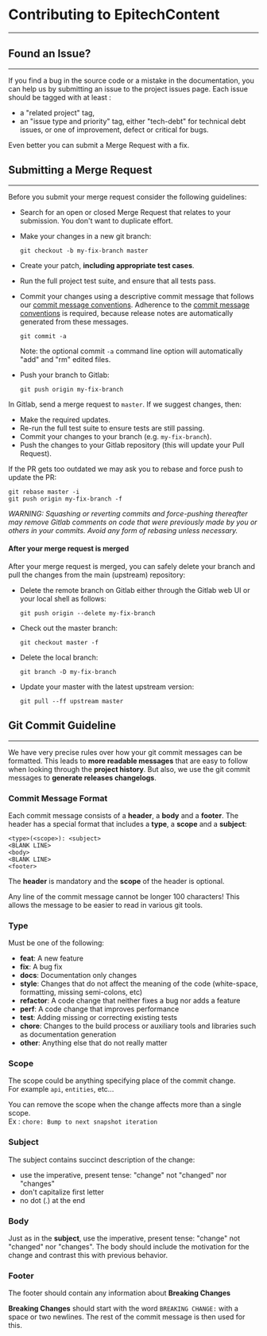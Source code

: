 # **Contributing to EpitechContent**
____
## **Found an Issue?**
____
If you find a bug in the source code or a mistake in the documentation, you can help us by
submitting an issue to the project issues page.
Each issue should be tagged with at least :

- a "related project" tag,
- an "issue type and priority" tag, either "tech-debt" for technical debt issues, or one of improvement, defect or critical for bugs.

Even better you can submit a Merge Request with a fix.

## **Submitting a Merge Request**
____
Before you submit your merge request consider the following guidelines:

* Search for an open or closed Merge Request
  that relates to your submission. You don't want to duplicate effort.
* Make your changes in a new git branch:

    ```shell
    git checkout -b my-fix-branch master
    ```

* Create your patch, **including appropriate test cases**.
* Run the full project test suite,
  and ensure that all tests pass.
* Commit your changes using a descriptive commit message that follows our
  [commit message conventions](#git-commit-guideline). Adherence to the [commit message conventions](#git-commit-guideline) is required,
  because release notes are automatically generated from these messages.

    ```shell
    git commit -a
    ```
  Note: the optional commit `-a` command line option will automatically "add" and "rm" edited files.

* Push your branch to Gitlab:

    ```shell
    git push origin my-fix-branch
    ```

In Gitlab, send a merge request to `master`.
If we suggest changes, then:

* Make the required updates.
* Re-run the full test suite to ensure tests are still passing.
* Commit your changes to your branch (e.g. `my-fix-branch`).
* Push the changes to your Gitlab repository (this will update your Pull Request).

If the PR gets too outdated we may ask you to rebase and force push to update the PR:

```shell
git rebase master -i
git push origin my-fix-branch -f
```

_WARNING: Squashing or reverting commits and force-pushing thereafter may remove Gitlab comments
on code that were previously made by you or others in your commits. Avoid any form of rebasing
unless necessary._

#### After your merge request is merged

After your merge request is merged, you can safely delete your branch and pull the changes
from the main (upstream) repository:

* Delete the remote branch on Gitlab either through the Gitlab web UI or your local shell as follows:

    ```shell
    git push origin --delete my-fix-branch
    ```

* Check out the master branch:

    ```shell
    git checkout master -f
    ```

* Delete the local branch:

    ```shell
    git branch -D my-fix-branch
    ```

* Update your master with the latest upstream version:

    ```shell
    git pull --ff upstream master
    ```

## **Git Commit Guideline**
____
We have very precise rules over how your git commit messages can be formatted.  This leads to **more
readable messages** that are easy to follow when looking through the **project history**.
But also, we use the git commit messages to **generate releases changelogs**.

### Commit Message Format
Each commit message consists of a **header**, a **body** and a **footer**.  The header has a special
format that includes a **type**, a **scope** and a **subject**:

```
<type>(<scope>): <subject>
<BLANK LINE>
<body>
<BLANK LINE>
<footer>
```

The **header** is mandatory and the **scope** of the header is optional.

Any line of the commit message cannot be longer 100 characters! This allows the message to be easier
to read in various git tools.

### Type
Must be one of the following:

* **feat**: A new feature
* **fix**: A bug fix
* **docs**: Documentation only changes
* **style**: Changes that do not affect the meaning of the code (white-space, formatting, missing
  semi-colons, etc)
* **refactor**: A code change that neither fixes a bug nor adds a feature
* **perf**: A code change that improves performance
* **test**: Adding missing or correcting existing tests
* **chore**: Changes to the build process or auxiliary tools and libraries such as documentation
  generation
* **other**: Anything else that do not really matter

### Scope
The scope could be anything specifying place of the commit change.<br />
For example `api`, `entities`, etc...

You can remove the scope when the change affects more than a single scope.<br />
Ex : `chore: Bump to next snapshot iteration`

### Subject
The subject contains succinct description of the change:

* use the imperative, present tense: "change" not "changed" nor "changes"
* don't capitalize first letter
* no dot (.) at the end

### Body
Just as in the **subject**, use the imperative, present tense: "change" not "changed" nor "changes".
The body should include the motivation for the change and contrast this with previous behavior.

### Footer
The footer should contain any information about **Breaking Changes**

**Breaking Changes** should start with the word `BREAKING CHANGE:` with a space or two newlines.
The rest of the commit message is then used for this.

